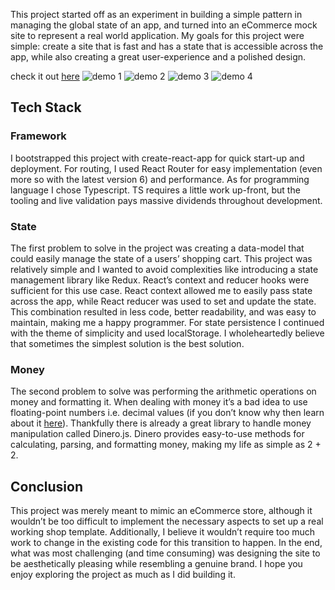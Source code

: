 This project started off as an experiment in building a simple pattern in managing the global state of an app, and turned into an eCommerce mock site to represent a real world application. My goals for this project were simple: create a site that is fast and has a state that is accessible across the app, while also creating a great user-experience and a polished design.

check it out [here](https://kutsu-shop.netlify.app)
![demo 1](https://res.cloudinary.com/dvrs8gsj3/image/upload/v1664362559/kutsu-eCommerce/demo-1_vpjpxm.jpg)
![demo 2](https://res.cloudinary.com/dvrs8gsj3/image/upload/v1664362559/kutsu-eCommerce/demo-2_iqoqsr.jpg)
![demo 3](https://res.cloudinary.com/dvrs8gsj3/image/upload/v1664362558/kutsu-eCommerce/demo-3_fhykgr.jpg)
![demo 4](https://res.cloudinary.com/dvrs8gsj3/image/upload/v1664362558/kutsu-eCommerce/demo-4_uy1dlv.jpg)


## Tech Stack

### Framework
I bootstrapped this project with create-react-app for quick start-up and deployment. For routing, I used React Router for easy implementation (even more so with the latest version 6) and performance. As for programming language I chose Typescript. TS requires a little work up-front, but the tooling and live validation pays massive dividends throughout development.

### State
The first problem to solve in the project was creating a data-model that could easily manage the state of a users’ shopping cart. This project was relatively simple and I wanted to avoid complexities like introducing a state management library like Redux. React’s context and reducer hooks were sufficient for this use case. React context allowed me to easily pass state across the app, while React reducer was used to set and update the state. This combination resulted in less code, better readability, and was easy to maintain, making me a happy programmer. For state persistence I continued with the theme of simplicity and used localStorage. I wholeheartedly believe that sometimes the simplest solution is the best solution.

### Money
The second problem to solve was performing the arithmetic operations on money and formatting it. When dealing with money it’s a bad idea to use floating-point numbers i.e. decimal values (if you don’t know why then learn about it [here](https://stackoverflow.com/a/3730040)). Thankfully there is already a great library to handle money manipulation called Dinero.js. Dinero provides easy-to-use methods for calculating, parsing, and formatting money, making my life as simple as 2 + 2.

## Conclusion

This project was merely meant to mimic an eCommerce store, although it wouldn’t be too difficult to implement the necessary aspects to set up a real working shop template. Additionally, I believe it wouldn’t require too much work to change in the existing code for this transition to happen. In the end, what was most challenging (and time consuming) was designing the site to be aesthetically pleasing while resembling a genuine brand. I hope you enjoy exploring the project as much as I did building it.
